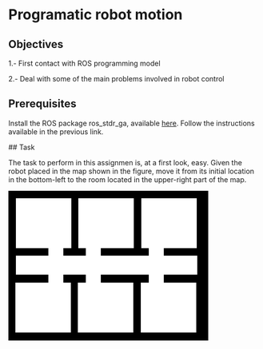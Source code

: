 # Programatic robot motion

## Objectives

1.- First contact with ROS programming model

2.- Deal with some of the main problems involved in robot control

## Prerequisites

Install the ROS package ros_stdr_ga, available [here](https://github.com/dfbarrero/ros_stdr_ga). Follow the instructions available in the previous link.

## Task

The task to perform in this assignmen is, at a first look, easy. Given the robot placed in the map shown in the figure, move it from its initial location in the bottom-left to the room located in the upper-right part of the map.

![Map](simple_rooms.png)


